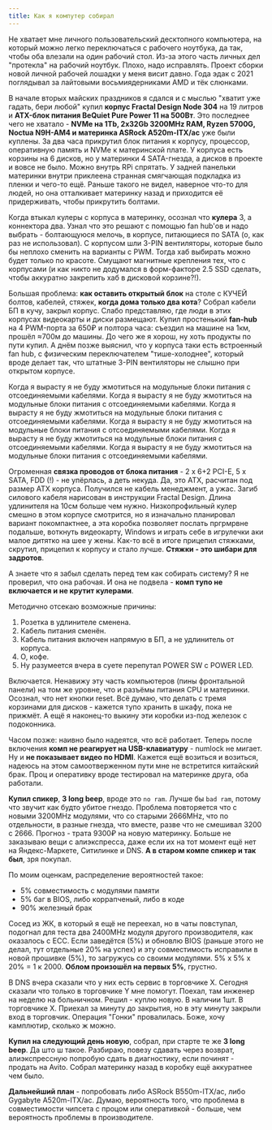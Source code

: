 ```yaml
---
title: Как я компутер собирал
---
```


Не хватает мне личного пользовательский десктопного компьютера, на который можно легко переключаться с рабочего ноутбука, да так, чтобы оба влезали на один рабочий стол. Из-за этого часть личных дел "протекла" на рабочий ноутбук. Плохо, надо исправлять.
 Проект сборки новой личной рабочей лошадки у меня висит давно. Года эдак с 2021 поглядывал за лайтовыми восьмиядерниками AMD и тёк слюнками.

В начале вторых майских праздников я сдался и с мыслью "хватит уже гадать, бери любой" купил **корпус Fractal Design Node 304** на 19 литров и **ATX-блок питания BeQuiet Pure Power 11 на 500Вт**. Это последнее чего не хватало - **NVMe на 1Tb, 2x32Gb 3200MHz RAM, Ryzen 5700G, Noctua N9H-AM4 и материнка ASRock A520m-ITX/ac** уже были куплены. За два часа прикрутил блок питания к корпусу, процессор, оперативную память и NVMe к материнской плате. У корпуса есть корзины на 6 дисков, но у материнки 4 SATA-гнезда, а дисков в проекте и вовсе не было. Можно внутрь RPi спрятать. У задней панельки материнки внутри приклеена странная смягчающая подкладка из пленки и чего-то ещё. Раньше такого не видел, наверное что-то для людей, но она отталкивает материнку назад и приходится её придерживать, чтобы прикрутить болтами.

Когда втыкал кулеры с корпуса в материнку, осознал что **кулера** 3, а коннектора два. Узнал что это решают с помощью fan hub'ов и надо выбрать - болтающуюся мелочь, в корпусе, питающиеся по SATA (о, как раз не использовал). С корпусом шли 3-PIN вентиляторы, которые было бы неплохо сменить на варианты с PWM. Тогда хаб выбирать можно будет только по красоте. Смущают магнитные крепления тех, что с корпусами (и как никто не додумался в форм-факторе 2.5 SSD сделать, чтобы аккуратно закрепить хаб в дисковой корзине?!).

Большая проблема: **как оставить открытый блок** на столе с КУЧЕЙ болтов, кабелей, стяжек, **когда дома только два кота**? Собрал кабели БП в кучу, закрыл корпус. Слабо представляю, где люди в этих корпусах видеокарты и диски размещают. Купил простенький **fan-hub** на 4 PWM-порта за 650₽ и полтора часа: съездил на машине на 1км, прошёл ≈700м до машины. До чего же я хорош, ну хоть продукты по пути купил. А днём позже выяснил, что у корпуса таки есть встроенный fan hub, с физическим переключателем "тише-холоднее", который вроде делает так, что штатные 3-PIN вентиляторы не слышно при открытом корпусе.

Когда я вырасту я не буду жмотиться на модульные блоки питания с отсоединяемыми кабелями. Когда я вырасту я не буду жмотиться на модульные блоки питания с отсоединяемыми кабелями. Когда я вырасту я не буду жмотиться на модульные блоки питания с отсоединяемыми кабелями. Когда я вырасту я не буду жмотиться на модульные блоки питания с отсоединяемыми кабелями. Когда я вырасту я не буду жмотиться на модульные блоки питания с отсоединяемыми кабелями. Когда я вырасту я не буду жмотиться на модульные блоки питания с отсоединяемыми кабелями.

Огроменная **связка проводов от блока питания** - 2 x 6+2 PCI-E, 5 x SATA, FDD (!) - не упёрлась, а деть некуда. Да, это ATX, расчитан под размер ATX корпуса. Получился не кабель менеджмент, а ужас. Загиб силового кабеля нарисован в инструкции Fractal Design. Длина удлинителя на 10см больше чем нужно. Низкопрофильный кулер смешно в этом корпусе смотрится, но я изначально планировал вариант покомпактнее, а эта коробка позволяет послать пргрмрвне подальше, воткнуть видеокарту, Windows и играть себе в игрулечки аки малое дитятко на шее у жены. Как-то всё в итоге прицепил стяжками, скрутил, прицепил к корпусу и стало лучше. **Стяжки - это шибари для задротов**.

А знаете что я забыл сделать перед тем как собирать систему? Я не проверил, что она рабочая. И она не подвела - **комп тупо не включается и не крутит кулерами**.

Методично отсекаю возможные причины:

1. Розетка в удлинителе сменена.
2. Кабель питания сменён.
3. Кабель питания включен напрямую в БП, а не удлинитель от корпуса.
4. О, кофе.
5. Ну разумеется вчера в суете перепутал POWER SW с POWER LED.

Включается. Ненавижу эту часть компьютеров (пины фронтальной панели) на том же уровне, что и разъёмы питания CPU и материнки. Осознал, что нет кнопки reset. Всё думаю, что делать с тремя корзинами для дисков - кажется тупо хранить в шкафу, пока не прижмёт. А ещё я наконец-то выкину эти коробки из-под железок с подоконника.

Часом позже: наивно было надеятся, что всё работает. Теперь после включения **комп не реагирует на USB-клавиатуру** - numlock не мигает. Ну и **не показывает видео по HDMI**. Кажется ещё возиться и возиться, надеюсь на этом самоотверженном пути мне не встретится китайский брак. Проц и оперативку вроде тестировал на материнке друга, оба работали.

**Купил спикер**, **3 long beep**, вроде это `no ram`. Лучше бы `bad ram`, потому что звучит как будто убитое гнездо. Проблема повторяется что с новыми 3200MHz модулями, что со старыми 2666MHz, что по отдельности, в разные гнезда, что вместе, разве что не смешивал 3200 с 2666. Прогноз - трата 9300₽ на новую материнку. Больше не заказываю вещи с алиэкспресса, даже если их на тот момент ещё нет на Яндекс-Маркете, Ситилинке и DNS. **А в старом компе спикер и так был**, зря покупал.

По моим оценкам, распределение вероятностей такое:

- 5% совместимость с модулями памяти
- 5% баг в BIOS, либо коррапченый, либо в коде
- 90% железный брак

Сосед из ЖК, в который я ещё не переехал, но в чаты повступал, подогнал для теста два 2400MHz модуля другого производителя, как оказалось с ECC. Если заведётся (5%) и обновлю BIOS (раньше этого не делал, тут отдельные 20% на успех) и эту совместимость исправили в новой прошивке (5%), то загружусь со своими модулями. 5% х 5% х 20% = 1 к 2000. **Облом произошёл на первых 5%**, грустно.

В DNS вчера сказали что у них есть сервис в торговчике X. Сегодня сказали что только в торговчике Y мне помогут. Поехал, там инженер на неделю на больничном. Решил - куплю новую. В наличии 1шт. В торговчике X. Приехал за минуту до закрытия, но в эту минуту закрыли вход в торговчик. Операция "Гонки" провалилась. Боже, хочу камплютир, сколько ж можно.

**Купил на следующий день новую**, собрал, при старте те же **3 long beep**. Да што ш такое. Разбираю, повезу сдавать через возврат, алиэкспрессную попробую сдать в диагностику, если починят - продать на Avito. Собрал материнку назад в коробку ещё аккуратнее чем было.

**Дальнейший план** - попробовать либо ASRock B550m-ITX/ac, либо Gygabyte A520m-ITX/ac. Думаю, вероятность того, что проблема в совместимости чипсета с процом или оперативкой - больше, чем вероятность проблемы в производителе.
